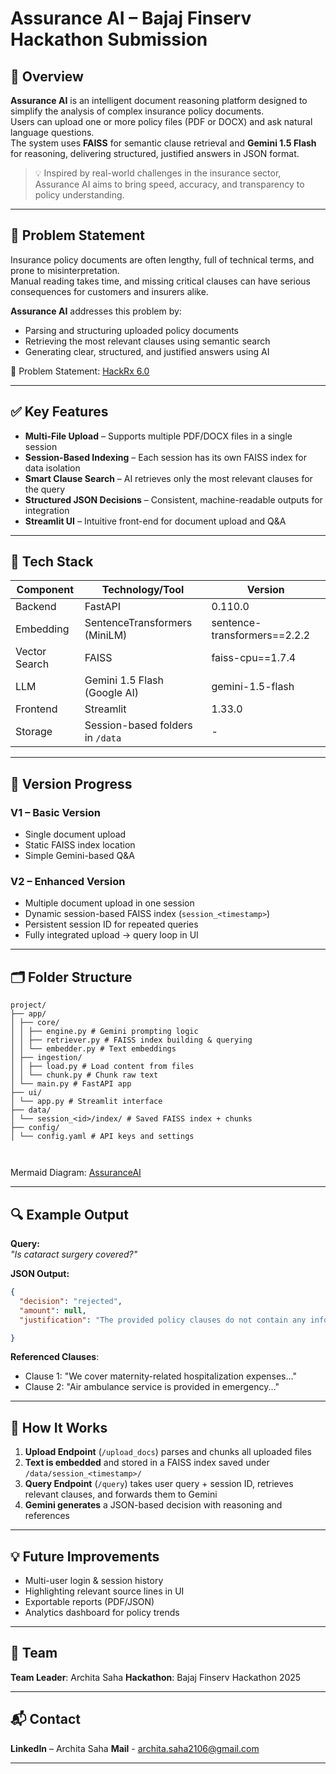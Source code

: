 # Assurance AI – Bajaj Finserv Hackathon Submission  

## 🚀 Overview  

**Assurance AI** is an intelligent document reasoning platform designed to simplify the analysis of complex insurance policy documents.  
Users can upload one or more policy files (PDF or DOCX) and ask natural language questions.  
The system uses **FAISS** for semantic clause retrieval and **Gemini 1.5 Flash** for reasoning, delivering structured, justified answers in JSON format.  

> 💡 Inspired by real-world challenges in the insurance sector, Assurance AI aims to bring speed, accuracy, and transparency to policy understanding.  

---

## 🎯 Problem Statement  

Insurance policy documents are often lengthy, full of technical terms, and prone to misinterpretation.  
Manual reading takes time, and missing critical clauses can have serious consequences for customers and insurers alike.  

**Assurance AI** addresses this problem by:  
- Parsing and structuring uploaded policy documents  
- Retrieving the most relevant clauses using semantic search  
- Generating clear, structured, and justified answers using AI  

📌 Problem Statement: [HackRx 6.0](https://hackrx.in/#problem-statement)  

---

## ✅ Key Features  

- **Multi-File Upload** – Supports multiple PDF/DOCX files in a single session  
- **Session-Based Indexing** – Each session has its own FAISS index for data isolation  
- **Smart Clause Search** – AI retrieves only the most relevant clauses for the query  
- **Structured JSON Decisions** – Consistent, machine-readable outputs for integration  
- **Streamlit UI** – Intuitive front-end for document upload and Q&A  

---

## 🧠 Tech Stack  

| Component     | Technology/Tool                 | Version                      |
| ------------- | ------------------------------- | ---------------------------- |
| Backend       | FastAPI                         | 0.110.0                      |
| Embedding     | SentenceTransformers (MiniLM)   | sentence-transformers==2.2.2 |
| Vector Search | FAISS                           | faiss-cpu==1.7.4             |
| LLM           | Gemini 1.5 Flash (Google AI)    | gemini-1.5-flash             |
| Frontend      | Streamlit                       | 1.33.0                       |
| Storage       | Session-based folders in `/data`| -                            |

---

## 🧩 Version Progress  

### **V1 – Basic Version**  
- Single document upload  
- Static FAISS index location  
- Simple Gemini-based Q&A  

### **V2 – Enhanced Version**  
- Multiple document upload in one session  
- Dynamic session-based FAISS index (`session_<timestamp>`)  
- Persistent session ID for repeated queries  
- Fully integrated upload → query loop in UI  

---
## 🗂️ Folder Structure
```
project/
├── app/
│ ├── core/
│ │ ├── engine.py # Gemini prompting logic
│ │ ├── retriever.py # FAISS index building & querying
│ │ └── embedder.py # Text embeddings
│ ├── ingestion/
│ │ ├── load.py # Load content from files
│ │ └── chunk.py # Chunk raw text
│ └── main.py # FastAPI app
├── ui/
│ └── app.py # Streamlit interface
├── data/
│ └── session_<id>/index/ # Saved FAISS index + chunks
├── config/
│ └── config.yaml # API keys and settings



```
Mermaid Diagram: [AssuranceAI](assuranceAI.png)  

---

## 🔍 Example Output  

**Query:**  
*"Is cataract surgery covered?"*  

**JSON Output:**  
```json
{
  "decision": "rejected",
  "amount": null,
  "justification": "The provided policy clauses do not contain any information regarding coverage for cataract."

}

```

**Referenced Clauses**:

* Clause 1: "We cover maternity-related hospitalization expenses..."
* Clause 2: "Air ambulance service is provided in emergency..."

---

## 🚰 How It Works

1. **Upload Endpoint** (`/upload_docs`) parses and chunks all uploaded files
2. **Text is embedded** and stored in a FAISS index saved under `/data/session_<timestamp>/`
3. **Query Endpoint** (`/query`) takes user query + session ID, retrieves relevant clauses, and forwards them to Gemini
4. **Gemini generates** a JSON-based decision with reasoning and references

---

## 💡 Future Improvements

* Multi-user login & session history
* Highlighting relevant source lines in UI
* Exportable reports (PDF/JSON)
* Analytics dashboard for policy trends

---


## 👥 Team

**Team Leader**: Archita Saha
**Hackathon**: Bajaj Finserv Hackathon 2025

---

## 📬 Contact

**LinkedIn** – Archita Saha
**Mail** - archita.saha2106@gmail.com

---
